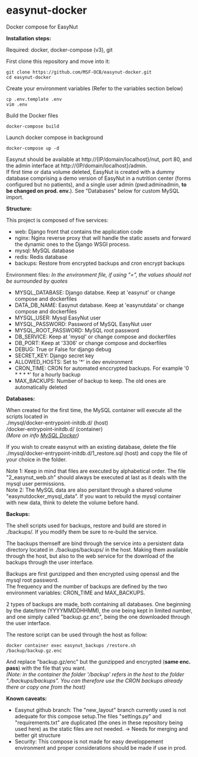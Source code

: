 # easynut-docker
Docker compose for EasyNut

<b>Installation steps:</b>

Required: docker, docker-compose (v3), git

First clone this repository and move into it:
```
git clone https://github.com/MSF-OCB/easynut-docker.git
cd easynut-docker
```

Create your environment variables (Refer to the variables section below)
```
cp .env.template .env
vim .env
```

Build the Docker files
```
docker-compose build
```

Launch docker compose in background
```
docker-compose up -d
```

Easynut should be available at http://{IP/domain/localhost}/nut, port 80, and the admin interface at http://{IP/domain/localhost}/admin.
<br/> If first time or data volume deleted, EasyNut is created with a dummy database comprising a demo version of EasyNut in a nutrition center (forms configured but no patients), and a single user admin (pwd:adminadmin, <b>to be changed on prod. env.</b>). See "Databases" below for custom MySQL import.

<b>Structure:</b>

This project is composed of five services:
<ul>
<li>web: Django front that contains the application code</li>
<li>nginx: Nginx reverse proxy that will handle the static assets and forward the dynamic ones to the Django WSGI process.</li>
<li>mysql: MySQL database</li>
<li>redis: Redis database</li>
<li>backups: Restore from encrypted backups and cron encrypt backups</li>
</ul>

Environment files:
<i>In the environment file, if using "=", the values should not be surrounded by quotes</i>
<ul>
<li>MYSQL_DATABASE: Django databse. Keep at 'easynut' or change compose and dockerfiles</li>
<li>DATA_DB_NAME: Easynut database. Keep at 'easynutdata' or change compose and dockerfiles</li>
<li>MYSQL_USER: Mysql EasyNut user</li>
<li>MYSQL_PASSWORD: Password of MySQL EasyNut user</li>
<li>MYSQL_ROOT_PASSWORD: MySQL root password</li>
<li>DB_SERVICE: Keep at 'mysql' or change compose and dockerfiles</li>
<li>DB_PORT: Keep at '3306' or change compose and dockerfiles</li>
<li>DEBUG: True or False for django debug</li>
<li>SECRET_KEY: Django secret key</li>
<li>ALLOWED_HOSTS: Set to '*' in dev environment</li>
<li>CRON_TIME: CRON for automated enccrypted backups. For example '0 * * * *' for a hourly backup</li>
<li>MAX_BACKUPS: Number of backup to keep. The old ones are automatically deleted</li>
</ul>

<b>Databases:</b>

When created for the first time, the MySQL container will execute all the scripts located in 
<br/>./mysql/docker-entrypoint-initdb.d/ (host)
<br/>/docker-entrypoint-initdb.d/ (container)
<br/><i>(More on info <a href="https://hub.docker.com/_/mysql/">MySQL Docker</a>)</i>

If you wish to create easynut with an existing database, delete the file ./mysql/docker-entrypoint-initdb.d/1_restore.sql (host) and copy the file of your choice in the folder. 

Note 1: Keep in mind that files are executed by alphabetical order. The file "2_easynut_web.sh" should always be executed at last as it deals with the mysql user permissions.
<br/>Note 2: The MySQL data are also persitant through a shared volume "easynutdocker_mysql_data". If you want to rebuild the mysql container with new data, think to delete the volume before hand.

<b>Backups:</b>

The shell scripts used for backups, restore and build are stored in ./backups/. If you modify them be sure to re-build the service.

The backups themself are bind through the service into a persistent data directory located in ./backups/backups/ in the host. Making them available through the host, but also to the web service for the download of the backups through the user interface.

Backups are first gunzipped and then encrypted using openssl and the mysql root password. 
<br/>The frequency and the number of backups are defined by the two environment variables: CRON_TIME and MAX_BACKUPS.

2 types of backups are made, both containing all databases. One beginning by the date/time (YYYYMMDDHHMM), the one being kept in limited number, and one simply called "backup.gz.enc", being the one downloaded through the user interface.

The restore script can be used through the host as follow:
```
docker container exec easynut_backups /restore.sh /backup/backup.gz.enc 
```
And replace "backup.gz/enc" but the gunzipped and encrypted (<b>same enc. pass</b>) with the file that you want. 
<br/><i>(Note: in the container the folder '/backup' refers in the host to the folder "./backups/backups". You can therefore use the CRON backups already there or copy one from the host)</i>

<b>Known caveats:</b>
<ul>
<li>Easynut github branch: The "new_layout" branch currently used is not adequate for this compose setup.The files "settings.py" and "requirements.txt" are duplicated (the ones in these repository being used here) as the static files are not needed. -> Needs for merging and better git structure</li>
<li>Security: This compose is not made for easy developpement environment and proper considerations should be made if use in prod.</li>
</ul>

